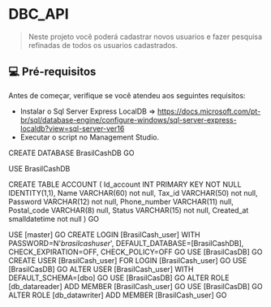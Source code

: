 # DBC_API

> Neste projeto você poderá cadastrar novos usuarios e fazer pesquisa refinadas de todos os usuarios cadastrados.


## 💻 Pré-requisitos
Antes de começar, verifique se você atendeu aos seguintes requisitos:
* Instalar o Sql Server Express LocalDB => https://docs.microsoft.com/pt-br/sql/database-engine/configure-windows/sql-server-express-localdb?view=sql-server-ver16
* Executar o script no Management Studio.

CREATE DATABASE BrasilCashDB
GO

USE BrasilCashDB

CREATE TABLE ACCOUNT (
Id_account INT PRIMARY KEY NOT NULL IDENTITY(1,1),
Name VARCHAR(60) not null,
Tax_id VARCHAR(50) not null,
Password VARCHAR(12) not null,
Phone_number VARCHAR(11) null,
Postal_code VARCHAR(8) null,
Status VARCHAR(15) not null,
Created_at smalldatetime not null
)
GO

USE [master]
GO
CREATE LOGIN [BrasilCash_user] WITH PASSWORD=N'*brasilcashuser*', DEFAULT_DATABASE=[BrasilCashDB], CHECK_EXPIRATION=OFF, CHECK_POLICY=OFF
GO
USE [BrasilCasDB]
GO
CREATE USER [BrasilCash_user] FOR LOGIN [BrasilCash_user]
GO
USE [BrasilCasDB]
GO
ALTER USER [BrasilCash_user] WITH DEFAULT_SCHEMA=[dbo]
GO
USE [BrasilCasDB]
GO
ALTER ROLE [db_datareader] ADD MEMBER [BrasilCash_user]
GO
USE [BrasilCasDB]
GO
ALTER ROLE [db_datawriter] ADD MEMBER [BrasilCash_user]
GO
